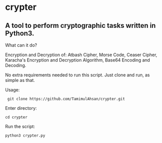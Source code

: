 # crypter
A tool to perform cryptographic tasks written in Python3.
---------------------------------------------------------

What can it do?

  Encryption and Decryption of:
  Atbash Cipher,
  Morse Code,
  Ceaser Cipher,
  Karacha's Encryption and Decryption Algorithm,
  Base64 Encoding and Decoding.
  
  
No extra requirements needed to run this script. Just clone and run, as simple as that.

Usage: 

     git clone https://github.com/TamimulAhsan/crypter.git
Enter directory:

    cd crypter
Run the script:

    python3 crypter.py
